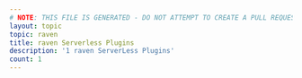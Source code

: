 ```yaml
---
# NOTE: THIS FILE IS GENERATED - DO NOT ATTEMPT TO CREATE A PULL REQUEST TO UPDATE THE DATA. 
layout: topic
topic: raven
title: raven Serverless Plugins
description: '1 raven ServerLess Plugins'
count: 1
---
```

